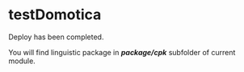 # testDomotica

Deploy has been completed.  
  
You will find linguistic package in ***package/cpk*** subfolder of current module.

